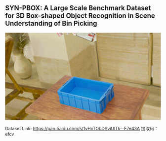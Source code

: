 ## SYN-PBOX: A Large Scale Benchmark Dataset for 3D Box-shaped Object Recognition in Scene Understanding of Bin Picking

![the emample of SYN-PBOX](https://github.com/ccteaher/projects-SYN-PBOX/blob/main/example/SYN-PBOX.gif)

Dataset Link:
https://pan.baidu.com/s/1vHxTObDSviUlTk--F7e43A 
提取码：efcv
